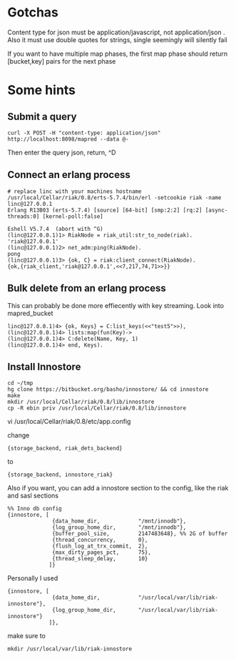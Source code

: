 # Gotchas

Content type for json must be application/javascript, not application/json . Also it must use double quotes for strings, single seemingly will silently fail

If you want to have multiple map phases, the first map phase should return [bucket,key] pairs for the next phase

# Some hints

## Submit a query

    curl -X POST -H "content-type: application/json" http://localhost:8098/mapred --data @-

Then enter the query json, return, ^D

## Connect an erlang process

    # replace linc with your machines hostname
    /usr/local/Cellar/riak/0.8/erts-5.7.4/bin/erl -setcookie riak -name linc@127.0.0.1
    Erlang R13B03 (erts-5.7.4) [source] [64-bit] [smp:2:2] [rq:2] [async-threads:0] [kernel-poll:false]

    Eshell V5.7.4  (abort with ^G)
    (linc@127.0.0.1)1> RiakNode = riak_util:str_to_node(riak).
    'riak@127.0.0.1'
    (linc@127.0.0.1)2> net_adm:ping(RiakNode).
    pong
    (linc@127.0.0.1)3> {ok, C} = riak:client_connect(RiakNode).
    {ok,{riak_client,'riak@127.0.0.1',<<7,217,74,71>>}}

## Bulk delete from an erlang process

This can probably be done more effiecently with key streaming. Look into mapred_bucket

    linc@127.0.0.1)4> {ok, Keys} = C:list_keys(<<"test5">>),
    (linc@127.0.0.1)4> lists:map(fun(Key)->
    (linc@127.0.0.1)4> C:delete(Name, Key, 1)
    (linc@127.0.0.1)4> end, Keys).


## Install Innostore

    cd ~/tmp
    hg clone https://bitbucket.org/basho/innostore/ && cd innostore
    make
    mkdir /usr/local/Cellar/riak/0.8/lib/innostore
    cp -R ebin priv /usr/local/Cellar/riak/0.8/lib/innostore
    
vi /usr/local/Cellar/riak/0.8/etc/app.config

change
    
    {storage_backend, riak_dets_backend}

to

    {storage_backend, innostore_riak}

Also if you want, you can add a innostore section to the config, like the riak and
sasl sections

    %% Inno db config
    {innostore, [
                  {data_home_dir,            "/mnt/innodb"},
                  {log_group_home_dir,       "/mnt/innodb"},
                  {buffer_pool_size,         2147483648}, %% 2G of buffer
                  {thread_concurrency,       0},
                  {flush_log_at_trx_commit,  2},
                  {max_dirty_pages_pct,      75},
                  {thread_sleep_delay,       10}
                 ]}
     
Personally I used

    {innostore, [
                  {data_home_dir,            "/usr/local/var/lib/riak-innostore"},
                  {log_group_home_dir,       "/usr/local/var/lib/riak-innostore"}
                 ]},

make sure to

    mkdir /usr/local/var/lib/riak-innostore
